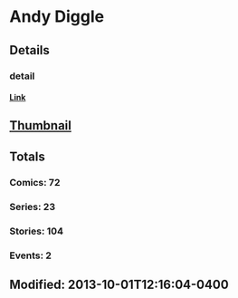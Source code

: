# Andy  Diggle 
## Details
### detail
#### [Link](http://marvel.com/comics/creators/1041/andy_diggle?utm_campaign=apiRef&utm_source=225578a89fc76f3d20fbffda5d17a88d)
## [Thumbnail](http://i.annihil.us/u/prod/marvel/i/mg/c/00/4bb4248e1fc1e.jpg)
## Totals
### Comics: 72
### Series: 23
### Stories: 104
### Events: 2
## Modified: 2013-10-01T12:16:04-0400